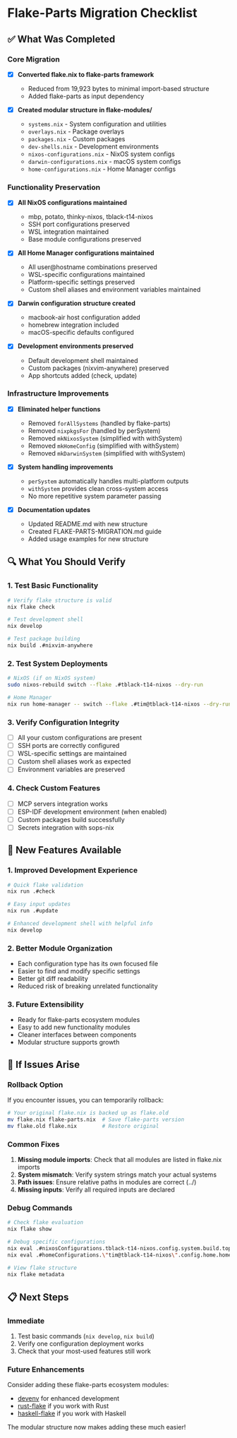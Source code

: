 # Flake-Parts Migration Checklist

## ✅ What Was Completed

### Core Migration
- [x] **Converted flake.nix to flake-parts framework**
  - Reduced from 19,923 bytes to minimal import-based structure
  - Added flake-parts as input dependency
  
- [x] **Created modular structure in flake-modules/**
  - `systems.nix` - System configuration and utilities
  - `overlays.nix` - Package overlays  
  - `packages.nix` - Custom packages
  - `dev-shells.nix` - Development environments
  - `nixos-configurations.nix` - NixOS system configs
  - `darwin-configurations.nix` - macOS system configs  
  - `home-configurations.nix` - Home Manager configs

### Functionality Preservation  
- [x] **All NixOS configurations maintained**
  - mbp, potato, thinky-nixos, tblack-t14-nixos
  - SSH port configurations preserved
  - WSL integration maintained
  - Base module configurations preserved

- [x] **All Home Manager configurations maintained**
  - All user@hostname combinations preserved
  - WSL-specific configurations maintained
  - Platform-specific settings preserved
  - Custom shell aliases and environment variables maintained

- [x] **Darwin configuration structure created**
  - macbook-air host configuration added
  - homebrew integration included
  - macOS-specific defaults configured

- [x] **Development environments preserved**
  - Default development shell maintained
  - Custom packages (nixvim-anywhere) preserved
  - App shortcuts added (check, update)

### Infrastructure Improvements
- [x] **Eliminated helper functions**
  - Removed `forAllSystems` (handled by flake-parts)
  - Removed `nixpkgsFor` (handled by perSystem)  
  - Removed `mkNixosSystem` (simplified with withSystem)
  - Removed `mkHomeConfig` (simplified with withSystem)
  - Removed `mkDarwinSystem` (simplified with withSystem)

- [x] **System handling improvements**
  - `perSystem` automatically handles multi-platform outputs
  - `withSystem` provides clean cross-system access
  - No more repetitive system parameter passing

- [x] **Documentation updates**
  - Updated README.md with new structure
  - Created FLAKE-PARTS-MIGRATION.md guide
  - Added usage examples for new structure

## 🔍 What You Should Verify

### 1. **Test Basic Functionality**
```bash
# Verify flake structure is valid
nix flake check

# Test development shell  
nix develop

# Test package building
nix build .#nixvim-anywhere
```

### 2. **Test System Deployments**
```bash
# NixOS (if on NixOS system)
sudo nixos-rebuild switch --flake .#tblack-t14-nixos --dry-run

# Home Manager
nix run home-manager -- switch --flake .#tim@tblack-t14-nixos --dry-run
```

### 3. **Verify Configuration Integrity**
- [ ] All your custom configurations are present
- [ ] SSH ports are correctly configured  
- [ ] WSL-specific settings are maintained
- [ ] Custom shell aliases work as expected
- [ ] Environment variables are preserved

### 4. **Check Custom Features**
- [ ] MCP servers integration works
- [ ] ESP-IDF development environment (when enabled)
- [ ] Custom packages build successfully
- [ ] Secrets integration with sops-nix

## 🚀 New Features Available

### 1. **Improved Development Experience**
```bash
# Quick flake validation
nix run .#check

# Easy input updates  
nix run .#update

# Enhanced development shell with helpful info
nix develop
```

### 2. **Better Module Organization**
- Each configuration type has its own focused file
- Easier to find and modify specific settings
- Better git diff readability
- Reduced risk of breaking unrelated functionality

### 3. **Future Extensibility**
- Ready for flake-parts ecosystem modules
- Easy to add new functionality modules
- Cleaner interfaces between components
- Modular structure supports growth

## 🔧 If Issues Arise

### Rollback Option
If you encounter issues, you can temporarily rollback:
```bash
# Your original flake.nix is backed up as flake.old
mv flake.nix flake-parts.nix  # Save flake-parts version
mv flake.old flake.nix        # Restore original
```

### Common Fixes
1. **Missing module imports**: Check that all modules are listed in flake.nix imports
2. **System mismatch**: Verify system strings match your actual systems  
3. **Path issues**: Ensure relative paths in modules are correct (../)
4. **Missing inputs**: Verify all required inputs are declared

### Debug Commands
```bash
# Check flake evaluation
nix flake show

# Debug specific configurations
nix eval .#nixosConfigurations.tblack-t14-nixos.config.system.build.toplevel
nix eval .#homeConfigurations.\"tim@tblack-t14-nixos\".config.home.homeDirectory

# View flake structure
nix flake metadata
```

## 📋 Next Steps

### Immediate
1. Test basic commands (`nix develop`, `nix build`)
2. Verify one configuration deployment works
3. Check that your most-used features still work

### Future Enhancements
Consider adding these flake-parts ecosystem modules:
- [devenv](https://devenv.sh/guides/using-with-flake-parts/) for enhanced development
- [rust-flake](https://github.com/juspay/rust-flake) if you work with Rust
- [haskell-flake](https://community.flake.parts/haskell-flake) if you work with Haskell

The modular structure now makes adding these much easier!
